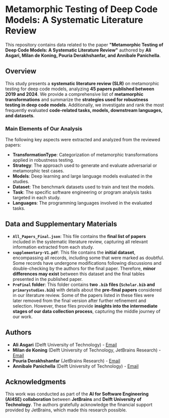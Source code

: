 # Metamorphic Testing of Deep Code Models: A Systematic Literature Review

This repository contains data related to the paper **"Metamorphic Testing of Deep Code Models: A Systematic Literature Review"** authored by **Ali Asgari, Milan de Koning, Pouria Derakhshanfar, and Annibale Panichella**.

## Overview

This study presents a **systematic literature review (SLR)** on metamorphic testing for deep code models, analyzing **45 papers published between 2019 and 2024**. We provide a comprehensive list of **metamorphic transformations** and summarize the **strategies used for robustness testing in deep code models**. Additionally, we investigate and rank the most frequently evaluated **code-related tasks, models, downstream languages, and datasets**.

### Main Elements of Our Analysis

The following key aspects were extracted and analyzed from the reviewed papers:
- **TransformationType**: Categorization of metamorphic transformations applied in robustness testing.
- **Strategy**: The approach used to generate and evaluate adversarial or metamorphic test cases.
- **Models**: Deep learning and large language models evaluated in the studies.
- **Dataset**: The benchmark datasets used to train and test the models.
- **Task**: The specific software engineering or program analysis tasks targeted in each study.
- **Languages**: The programming languages involved in the evaluated tasks.

## Data and Supplementary Materials

- **`All_Papers_Final.json`**: This file contains the **final list of papers** included in the systematic literature review, capturing all relevant information extracted from each study.
- **`supplementary-V1.pdf`**: This file contains the **initial dataset**, encompassing all records, including some that were marked as doubtful. Some records have undergone modifications following discussions and double-checking by the authors for the final paper. Therefore, **minor differences may exist** between this dataset and the final tables presented in the published paper.
- **`PreFinal` folder**: This folder contains **two `.bib` files (`Scholar.bib` and `primarystudies.bib`)** with details about the **pre-final papers** considered in our literature review. Some of the papers listed in these files were later removed from the final version after further refinement and selection. However, these files provide **insights into the intermediate stages of our data collection process**, capturing the middle journey of our work.

## Authors

- **Ali Asgari** (Delft University of Technology) - [Email](mailto:a.asgari-2@tudelft.nl)
- **Milan de Koning** (Delft University of Technology, JetBrains Research) - [Email](mailto:milandekoning@tudelft.nl)
- **Pouria Derakhshanfar** (JetBrains Research) - [Email](mailto:pouria.derakhshanfar@jetbrains.com)
- **Annibale Panichella** (Delft University of Technology) - [Email](mailto:A.Panichella@tudelft.nl)

## Acknowledgments

This work was conducted as part of the **AI for Software Engineering (AI4SE) collaboration** between **JetBrains** and **Delft University of Technology**. The authors gratefully acknowledge the financial support provided by JetBrains, which made this research possible.

